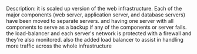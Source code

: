 Description: 
it is scaled up version of the web infrastructure. 
Each of the major components (web server, application server, and database servers) have been moved to separate servers. 
and having one server with all components to serve as a backup if any of the components or server fails.
the load-balancer and each server's network is protected with a firewall and they're also monitored.
also the added load balancer to assist in handling more traffic across the whole infrastructure


